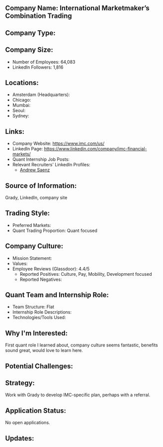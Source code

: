 ## Company Name: International Marketmaker’s Combination Trading

## Company Type:

## Company Size:
- Number of Employees: 64,083
- LinkedIn Followers: 1,816

## Locations:
- Amsterdam (Headquarters): 
- Chicago: 
- Mumbai: 
- Seoul: 
- Sydney: 

## Links:
- Company Website: https://www.imc.com/us/
- LinkedIn Page: https://www.linkedin.com/company/imc-financial-markets/
- Quant Internship Job Posts: 
- Relevant Recruiters' LinkedIn Profiles: 
  - [Andrew Saenz](https://www.linkedin.com/in/andrew-l-saenz-07a3784a/)

## Source of Information:
Grady, LinkedIn, company site

## Trading Style:
- Preferred Markets: 
- Quant Trading Proportion: Quant focused

## Company Culture:
- Mission Statement: 
- Values: 
- Employee Reviews (Glassdoor): 4.4/5
  - Reported Positives: Culture, Pay, Mobility, Development focused
  - Reported Negatives: 

## Quant Team and Internship Role:
- Team Structure: Flat
- Internship Role Descriptions: 
- Technologies/Tools Used: 

## Why I'm Interested:
First quant role I learned about, company culture seems fantastic, benefits sound great, would love to learn here.

## Potential Challenges: 

## Strategy:
Work with Grady to develop IMC-specific plan, perhaps with a referral. 

## Application Status:
No open applications.

## Updates:
